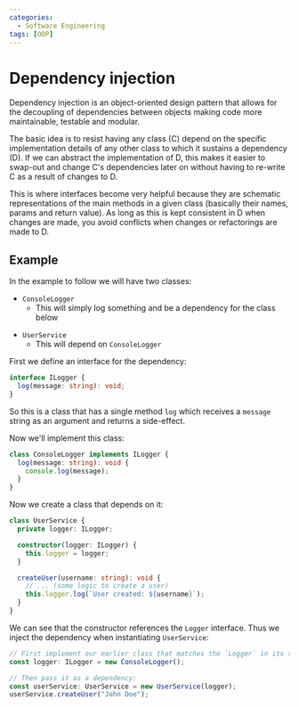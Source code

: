 ```yaml
---
categories:
  - Software Engineering
tags: [OOP]
---
```


# Dependency injection

Dependency injection is an object-oriented design pattern that allows for the decoupling of dependencies between objects making code more maintainable, testable and modular.

The basic idea is to resist having any class (C) depend on the specific implementation details of any other class to which it sustains a dependency (D). If we can abstract the implementation of D, this makes it easier to swap-out and change C's dependencies later on without having to re-write C as a result of changes to D.

This is where interfaces become very helpful because they are schematic representations of the main methods in a given class (basically their names, params and return value). As long as this is kept consistent in D when changes are made, you avoid conflicts when changes or refactorings are made to D.

## Example

In the example to follow we will have two classes:

- `ConsoleLogger`
  - This will simply log something and be a dependency for the class below

* `UserService`
  - This will depend on `ConsoleLogger`

First we define an interface for the dependency:

```ts
interface ILogger {
  log(message: string): void;
}
```

So this is a class that has a single method `log` which receives a `message` string as an argument and returns a side-effect.

Now we'll implement this class:

```ts
class ConsoleLogger implements ILogger {
  log(message: string): void {
    console.log(message);
  }
}
```

Now we create a class that depends on it:

```ts
class UserService {
  private logger: ILogger;

  constructor(logger: ILogger) {
    this.logger = logger;
  }

  createUser(username: string): void {
    // ... (some logic to create a user)
    this.logger.log(`User created: ${username}`);
  }
}
```

We can see that the constructor references the `Logger` interface. Thus we inject the dependency when instantiating `UserService`:

```ts
// First implement our earlier class that matches the `Logger` in its shape:
const logger: ILogger = new ConsoleLogger();

// Then pass it as a dependency:
const userService: UserService = new UserService(logger);
userService.createUser("John Doe");
```
